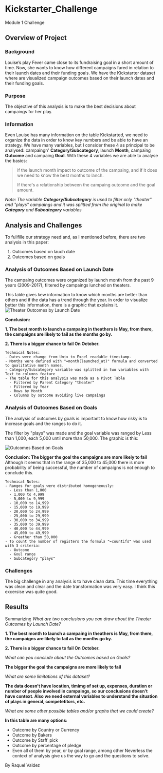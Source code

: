# Kickstarter_Challenge
Module 1 Challenge
## Overview of Project
### Background
Louise’s play Fever came close to its fundraising goal in a short amount of time. Now, she wants to know how different campaigns fared in relation to their launch dates and their funding goals. We have the Kickstarter dataset where are visualized campaign outcomes based on their launch dates and their funding goals.

### Purpose
The objective of this analysis is to make the best decisions about campaings for her play. 
### Information
Even Louise has many information on the table Kickstarted, we need to organize the data in order to know key numbers and be able to have an strategy.
We have many variables, but I consider these 4 as principal to be analysed: campaingn' **Category/Subcategory**, launch **Month**, campaing **Outcome** and campaing **Goal**.
With these 4 variables we are able to analyse the basics:
> If the launch month impact to outcome of the campaing, and if it does we need to know the best months to lanch.
> 
> If there's a relationship between the campaing outcome and the goal amount. 

*Note: The variable **Category/Subcategory** is used to filter only "theater" and "plays" campaings and it was splitted from the original to make **Category** and **Subcategory** variables*
## Analysis and Challenges
To fullfille our strategy need and, as I mentioned before, there are two analysis in this paper:
1. Outcomes based on lauch date
2. Outcomes based on goals
### Analysis of Outcomes Based on Launch Date
The campaing outcomes were organized by launch month from the past 9 years (2009-2017), filtered by campaings lunched on theaters.

This table gives kew information to know which months are better than others and if the data has a trend through the year.
In order to visualize better this information, there is a graphic that explains it.
![Theater Outcomes by Launch Date](https://user-images.githubusercontent.com/85086918/123524268-b7115a80-d68e-11eb-81f8-58e6a5ec4ead.png)

**Conclusion:**

**1. The best month to launch a campaing in theathers is May, from there, the campaigns are likely to fail as the months go by.**

**2. There is a bigger chance to fail On October.**
```
Technical Notes:
- Dates were change from Unix to Excel readable timestamp.
- Months were defined with "=month(launched_at)" formula and converted to qualitative month names.
- Category/Subcategory variable was splitted in two variables with Text to columns feature
- The table for this analysis was made as a Pivot Table
  - Filtered by Parent Category "theater"
  - Filtered by Year
  - Rows by Month
  - Columns by outcome avoiding live campaings
```
### Analysis of Outcomes Based on Goals
The analysis of outcomes by goals is important to know how risky is to increase goals and the ranges to do it.

The filter by "plays" was made and the goal variable was ranged by Less than 1,000, each 5,000 until more than 50,000.
The graphic is this:

![Outcomes Based on Goals](https://user-images.githubusercontent.com/85086918/123524421-c04ef700-d68f-11eb-81d4-1e27ab6a65fe.png)

**Conclusion: The bigger the goal the campaigns are more likely to fail**
Although it seems that in the range of 35,000 to 45,000 there is more probability of being successful, the number of campaigns is not enough to conclude this.
```
Technical Notes:
- Ranges for goals were distributed homogeneously:
  - Less than 1,000
  - 1,000 to 4,999
  - 5,000 to 9,999
  - 10,000 to 14,999
  - 15,000 to 19,999
  - 20,000 to 24,999
  - 25,000 to 29,999
  - 30,000 to 34,999
  - 35,000 to 39,999
  - 40,000 to 44,999
  - 45,000 to 49,999
  - Greather than 50,000
- To count the number of registers the formula "=countifs" was used with 3 criteria:
  - Outcome
  - Goul range
  - Subcategory "plays"
```
### Challenges
The big challenge in any analysis is to have clean data. This time everything was clean and clear and the date transformation was very easy.
I think this excersise was quite good.

## Results
Summarizing
*What are two conclusions you can draw about the Theater Outcomes by Launch Date?*

**1. The best month to launch a campaing in theathers is May, from there, the campaigns are likely to fail as the months go by.**

**2. There is a bigger chance to fail On October.**

*What can you conclude about the Outcomes based on Goals?*

**The bigger the goal the campaigns are more likely to fail**

*What are some limitations of this dataset?*

**The data doesn't have location, timimg of set up, expenses, duration or number of people involved in campaings, so our conclusions doesn't have context.
Also we need external variables to understand the situation of plays in general, competetitors, etc.**

*What are some other possible tables and/or graphs that we could create?*

**In this table are many options:**
- Outcome by Country or Currency
- Outcome by Bakers
- Outcome by Staff_pick
- Outcome by percentage of pledge
- Even all of them by year, or by goal range, among other
Neverless the context of analysis give us the way to go and the questions to solve.


By Raquel Valdez
